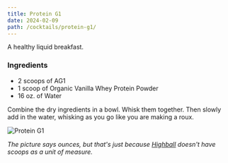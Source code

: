 ```yaml
---
title: Protein G1
date: 2024-02-09
path: /cocktails/protein-g1/
---
```


A healthy liquid breakfast. 

### Ingredients

* 2 scoops of AG1
* 1 scoop of Organic Vanilla Whey Protein Powder
* 16 oz. of Water


Combine the dry ingredients in a bowl. Whisk them together. Then slowly add in the water, whisking as you go like you are making a roux.

![Protein G1](/img/cocktails/protein-g1.png)

_The picture says ounces, but that's just because [Highball](http://www.studioneat.com/products/highball) doesn't have scoops as a unit of measure._
